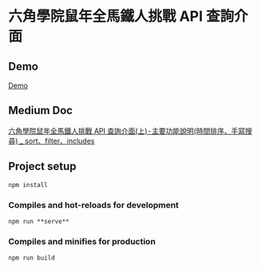# 六角學院鼠年全馬鐵人挑戰 API 查詢介面

## Demo

<a href="https://itsems.github.io/hex_list/" target="_blank">Demo</a>

## Medium Doc

<a href="https://medium.com/itsems-frontend/%E5%85%AD%E8%A7%92%E5%AD%B8%E9%99%A2%E9%BC%A0%E5%B9%B4%E5%85%A8%E9%A6%AC%E9%90%B5%E4%BA%BA%E6%8C%91%E6%88%B0-api-%E6%9F%A5%E8%A9%A2%E4%BB%8B%E9%9D%A2-%E4%B8%8A-%E4%B8%BB%E8%A6%81%E5%8A%9F%E8%83%BD%E8%AA%AA%E6%98%8E-%E6%99%82%E9%96%93%E6%8E%92%E5%BA%8F-%E6%89%8B%E5%AF%AB%E6%90%9C%E5%B0%8B-sort-filter-includes-3f6cd4a5806c" target="_blank">六角學院鼠年全馬鐵人挑戰 API 查詢介面(上) - 主要功能說明(時間排序、手寫搜尋) _ sort、filter、includes</a>


## Project setup
```
npm install
```

### Compiles and hot-reloads for development
```
npm run **serve**
```

### Compiles and minifies for production
```
npm run build
```

